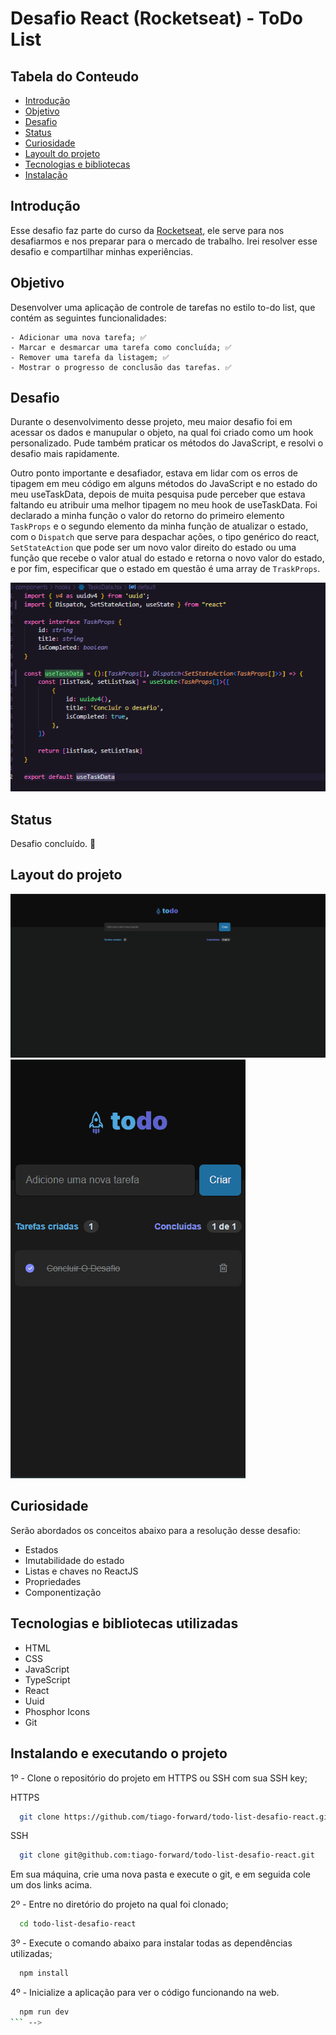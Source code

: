 # Desafio React (Rocketseat) - ToDo List

## Tabela do Conteudo

<ul>
<li><a href="#introdução">Introdução</a></li>
<li><a href="#objetivo">Objetivo</a></li>
<li><a href="#desafio">Desafio</a></li>
<li><a href="#status">Status</a></li>
<li><a href="#curiosidade">Curiosidade</a></li>
<li><a href="#layout-do-projeto">Layoult do projeto</a></li>
<li><a href="#tecnologias-e-bibliotecas-utilizadas">Tecnologias e bibliotecas</a></li>
<li><a href="#instalando-e-executando-o-projeto">Instalação</a></li>
</ul>

## Introdução

Esse desafio faz parte do curso da [Rocketseat](https://www.rocketseat.com.br/), ele serve para nos desafiarmos e nos preparar para o mercado de trabalho. Irei resolver esse desafio e compartilhar minhas experiências.

## Objetivo

Desenvolver uma aplicação de controle de tarefas no estilo to-do list, que contém as seguintes funcionalidades:

    - Adicionar uma nova tarefa; ✅
    - Marcar e desmarcar uma tarefa como concluída; ✅
    - Remover uma tarefa da listagem; ✅
    - Mostrar o progresso de conclusão das tarefas. ✅

## Desafio

Durante o desenvolvimento desse projeto, meu maior desafio foi em acessar os dados e manupular o objeto, na qual foi criado como um hook personalizado. Pude também praticar os métodos do JavaScript, e resolvi o desafio mais rapidamente.

Outro ponto importante e desafiador, estava em lidar com os erros de tipagem em meu código em alguns métodos do JavaScript e no estado do meu useTaskData, depois de muita pesquisa pude perceber que estava faltando eu atribuir uma melhor tipagem no meu hook de useTaskData. Foi declarado a minha função o valor do retorno do primeiro elemento `TaskProps` e o segundo elemento da minha função de atualizar o estado, com o `Dispatch` que serve para despachar ações, o tipo genérico do react, `SetStateAction` que pode ser um novo valor direito do estado ou uma função que recebe o valor atual do estado e retorna o novo valor do estado, e por fim, especificar que o estado em questão é uma array de `TraskProps`.

<img src="./src/assets/ts-0.png" alt="">

## Status

Desafio concluído. 🥰

## Layout do projeto

<img src="./src/assets/gif-layout-desktop.gif" alt="Gif do layout descktop">
<img src="./src/assets/gif-layout-mobile.gif" alt="Gif do layout mobile">

## Curiosidade

Serão abordados os conceitos abaixo para a resolução desse desafio:

- Estados
- Imutabilidade do estado
- Listas e chaves no ReactJS
- Propriedades
- Componentização

## Tecnologias e bibliotecas utilizadas

- HTML
- CSS
- JavaScript
- TypeScript
- React
- Uuid
- Phosphor Icons
- Git


## Instalando e executando o projeto

1º - Clone o repositório do projeto em HTTPS ou SSH com sua SSH key;

HTTPS
```bash
  git clone https://github.com/tiago-forward/todo-list-desafio-react.git
```

SSH
```bash
  git clone git@github.com:tiago-forward/todo-list-desafio-react.git
```

Em sua máquina, crie uma nova pasta e execute o git, e em seguida cole um dos links acima.
<br>

2º - Entre no diretório do projeto na qual foi clonado;

```bash
  cd todo-list-desafio-react
```

3º - Execute o comando abaixo para instalar todas as dependências utilizadas;

```bash
  npm install
```

4º - Inicialize a aplicação para ver o código funcionando na web.

```bash
  npm run dev
``` -->